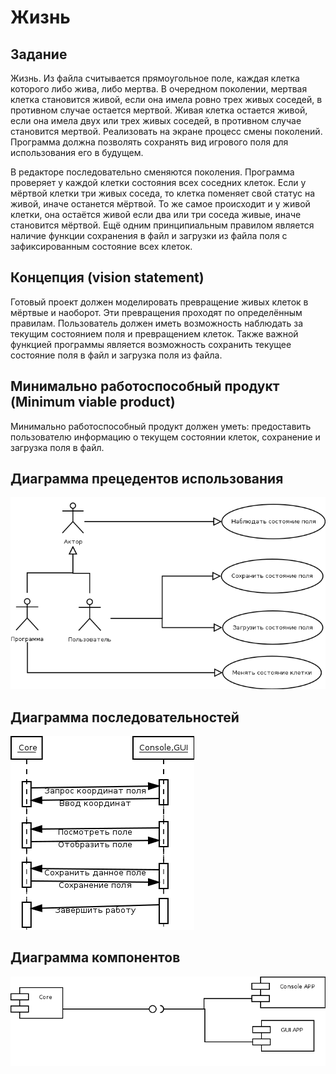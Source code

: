 # Жизнь

## Задание
Жизнь. Из файла считывается прямоугольное поле, каждая клетка которого либо жива, либо мертва. В очередном поколении, мертвая клетка становится живой, если она имела ровно трех живых соседей, в противном случае остается мертвой. Живая клетка остается живой, если она имела двух или трех живых соседей, в противном случае становится мертвой. Реализовать на экране процесс смены поколений. Программа должна позволять сохранять вид игрового поля для использования его в будущем.

В редакторе последовательно сменяются поколения. Программа проверяет у каждой клетки состояния всех соседних клеток. Если у мёртвой клетки три живых соседа, то клетка поменяет свой статус на живой, иначе останется мёртвой. То же самое происходит и у живой клетки, она остаётся живой если два или три соседа живые, иначе становится мёртвой. Ещё одним принципиальным правилом является наличие функции сохранения в файл и загрузки из файла поля с зафиксированным состояние всех клеток.

## Концепция (vision statement)
Готовый проект должен моделировать превращение живых клеток в мёртвые и наоборот. Эти превращения проходят по определённым правилам. Пользователь должен иметь возможность наблюдать за текущим состоянием поля и превращением клеток. Также важной функцией программы является возможность сохранить текущее состояние поля в файл и загрузка поля из файла. 

## Минимально работоспособный продукт (Minimum viable product)
Минимально работоспособный продукт должен уметь: предоставить пользователю информацию о текущем состоянии клеток, сохранение и загрузка поля в файл.

## Диаграмма прецедентов использования
![alt tag](report/Диаграммы/Диаграмма1.png)

## Диаграмма последовательностей
![alt tag](report/Диаграммы/Диаграмма3.png)

## Диаграмма компонентов
![alt tag](report/Диаграммы/Диаграмма2.png)

